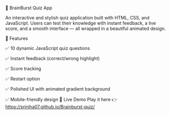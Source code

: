 

🧠 BrainBurst Quiz App

An interactive and stylish quiz application built with HTML, CSS, and JavaScript. Users can test their knowledge with instant feedback, a live score, and a smooth interface — all wrapped in a beautiful animated design.

📂 Features

✅ 10 dynamic JavaScript quiz questions

✅ Instant feedback (correct/wrong highlight)

✅ Score tracking

✅ Restart option

✅ Polished UI with animated gradient background

✅ Mobile-friendly design
🚀 Live Demo
 Play it here 👉 https://sriniha07.github.io/Brainburst-quiz/

